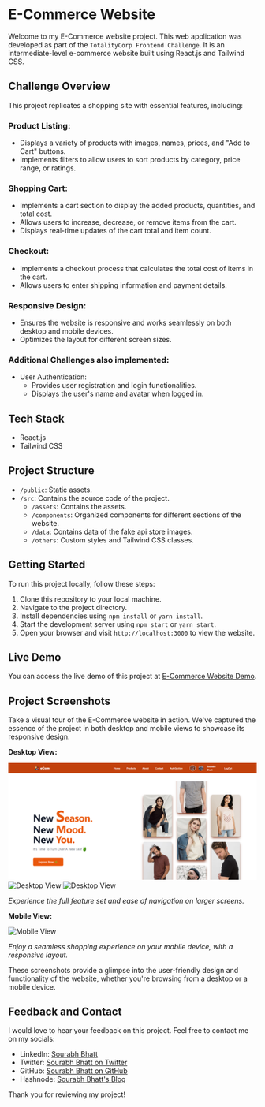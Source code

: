 # E-Commerce Website

Welcome to my E-Commerce website project. This web application was developed as part of the `TotalityCorp Frontend Challenge`. It is an intermediate-level e-commerce website built using React.js and Tailwind CSS.

## Challenge Overview

This project replicates a shopping site with essential features, including:

### Product Listing:

- Displays a variety of products with images, names, prices, and "Add to Cart" buttons.
- Implements filters to allow users to sort products by category, price range, or ratings.

### Shopping Cart:

- Implements a cart section to display the added products, quantities, and total cost.
- Allows users to increase, decrease, or remove items from the cart.
- Displays real-time updates of the cart total and item count.

### Checkout:

- Implements a checkout process that calculates the total cost of items in the cart.
- Allows users to enter shipping information and payment details.

### Responsive Design:

- Ensures the website is responsive and works seamlessly on both desktop and mobile devices.
- Optimizes the layout for different screen sizes.

### Additional Challenges also implemented:

- User Authentication:
  - Provides user registration and login functionalities.
  - Displays the user's name and avatar when logged in.

## Tech Stack

- React.js
- Tailwind CSS

## Project Structure

- `/public`: Static assets.
- `/src`: Contains the source code of the project.
  - `/assets`: Contains the assets.
  - `/components`: Organized components for different sections of the website.
  - `/data`: Contains data of the fake api store images.
  - `/others`: Custom styles and Tailwind CSS classes.

## Getting Started

To run this project locally, follow these steps:

1. Clone this repository to your local machine.
2. Navigate to the project directory.
3. Install dependencies using `npm install` or `yarn install`.
4. Start the development server using `npm start` or `yarn start`.
5. Open your browser and visit `http://localhost:3000` to view the website.

## Live Demo

You can access the live demo of this project at [E-Commerce Website Demo](https://ecommerce-frontend-website.vercel.app/).

## Project Screenshots

Take a visual tour of the E-Commerce website in action. We've captured the essence of the project in both desktop and mobile views to showcase its responsive design.

**Desktop View:**

![Desktop View](./src/assets/home-desktop.png)
![Desktop View](./src/assets/products-desktop.png)
![Desktop View](./src/assets/products-desktop.png)

_Experience the full feature set and ease of navigation on larger screens._

**Mobile View:**

![Mobile View](images/mobile_screenshot.png)

_Enjoy a seamless shopping experience on your mobile device, with a responsive layout._

These screenshots provide a glimpse into the user-friendly design and functionality of the website, whether you're browsing from a desktop or a mobile device.

## Feedback and Contact

I would love to hear your feedback on this project. Feel free to contact me on my socials:

- LinkedIn: [Sourabh Bhatt](https://linkedin.com/in/sourabh-bhatt)
- Twitter: [Sourabh Bhatt on Twitter](https://twitter.com/sourabh__bhatt)
- GitHub: [Sourabh Bhatt on GitHub](https://github.com/sourabh-bhatt)
- Hashnode: [Sourabh Bhatt's Blog](https://sourbhatt.hashnode.dev)

Thank you for reviewing my project!
